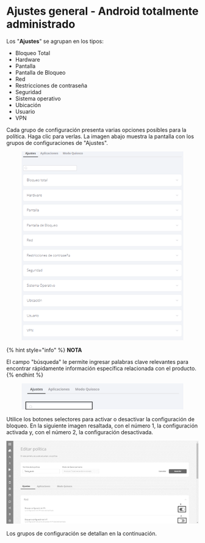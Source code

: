 # Ajustes general - Android totalmente administrado

Los "**Ajustes**" se agrupan en los tipos:

* Bloqueo Total
* Hardware
* Pantalla
* Pantalla de Bloqueo
* Red
* Restricciones de contraseña
* Seguridad
* Sistema operativo
* Ubicación
* Usuario
* VPN

Cada grupo de configuración presenta varias opciones posibles para la política. Haga clic para verlas. La imagen abajo muestra la pantalla con los grupos de configuraciones de "Ajustes".&#x20;

<figure><img src="../../../../.gitbook/assets/image (41).png" alt=""><figcaption></figcaption></figure>

{% hint style="info" %}
**NOTA**

El campo "búsqueda" le permite ingresar palabras clave relevantes para encontrar rápidamente información específica relacionada con el producto.
{% endhint %}

<figure><img src="../../../../.gitbook/assets/Captura de tela 2024-01-16 161657.png" alt=""><figcaption></figcaption></figure>

Utilice los botones selectores para activar o desactivar la configuración de bloqueo. En la siguiente imagen resaltada, con el número 1, la configuración activada y, con el número 2, la configuración desactivada.

![](<../../../../.gitbook/assets/6 (17).png>)

Los grupos de configuración se detallan en la continuación.
